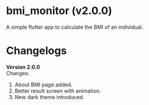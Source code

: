 # bmi_monitor (v2.0.0)

A simple flutter app to calculate the BMI of an individual.

# Changelogs

**Version 2.0.0**  
Changes:
1. About BMI page added.
2. Better result screen with animation.
3. New dark theme introduced.
    
